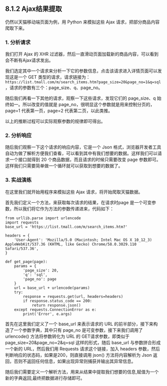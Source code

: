 ## 8.1.2 Ajax结果提取

仍然以天猫移动端页面为例，用 Python 来模拟这些 Ajax 请求，把部分商品内容爬取下来。

### 1. 分析请求
我们打开 Ajax 的 XHR 过滤器，然后一直滑动页面加载新的商品内容，可以看到会不断有Ajax请求发出。

我们选定其中一个请求来分析一下它的参数信息，点击该请求进入详情页面可以发现这是一个 GET 类型的请求，请求链接为：`https://list.tmall.com/m/search_items.htm?page_size=20&page_no=1&q=sql` ，请求的参数有三个：page_size、q、page_no。

随后我们再看一下其他的请求，观察一下这些请求，发现它们的 page_size、q 始终如一。所以改变的值就是 page_no，很明显这个参数就是用来控制分页的，page=1 代表第一页，page=2 代表第二页，以此类推。

以上的推断过程可以实际观察参数的规律即可得出。

### 2. 分析响应
随后我们观察一下这个请求的响应内容，它是一个 Json 格式，浏览器开发者工具自动为做了解析方便我们查看，可以看到其中有我们想要的数据。这样我们可以请求一个接口就得到 20 个商品数据，而且请求的时候只需要改变 page 参数即可。这样我们只需要简单做一个循环就可以获取到想要的数据了。

### 3. 实战演练
在这里我们就开始用程序来模拟这些 Ajax 请求，将开始爬取天猫数据。

首先我们定义一个方法，来获取每次请求的结果，在请求时page 是一个可变参数，所以我们将它作为方法的参数传递进来，代码如下：

```
from urllib.parse import urlencode
import requests
base_url = 'https://list.tmall.com/m/search_items.htm?'

headers = {
    'User-Agent': 'Mozilla/5.0 (Macintosh; Intel Mac OS X 10_12_3) AppleWebKit/537.36 (KHTML, like Gecko) Chrome/58.0.3029.110 Safari/537.36',
}

def get_page(page):
    params = {
        'page_size': 20,
        'q': 'sql',
        'page_no': page
    }
    url = base_url + urlencode(params)
    try:
        response = requests.get(url, headers=headers)
        if response.status_code == 200:
            return response.json()
    except requests.ConnectionError as e:
        print('Error', e.args)
```

首先在这里我们定义了一个 base_url 来表示请求的 URL 的前半部分，接下来构造了一个参数字典，其中只有 page_no 是可变参数，接下来我们调用了 urlencode() 方法将参数转化为 URL 的 GET请求参数，即类似于 page_size=20&page_no=2&q=sql 这样的形式，随后 base_url 与参数拼合形成一个新的 URL，然后我们用 Requests 请求这个链接，加入 headers 参数，然后判断响应的状态码，如果是200，则直接调用 json() 方法将内容解析为 Json 返回，否则不返回任何信息，如果出现异常则捕获并输出其异常信息。

随后我们需要定义一个解析方法，用来从结果中提取我们想要的信息,赋值为一个新的字典返回,最终把数据进行存储即可。
